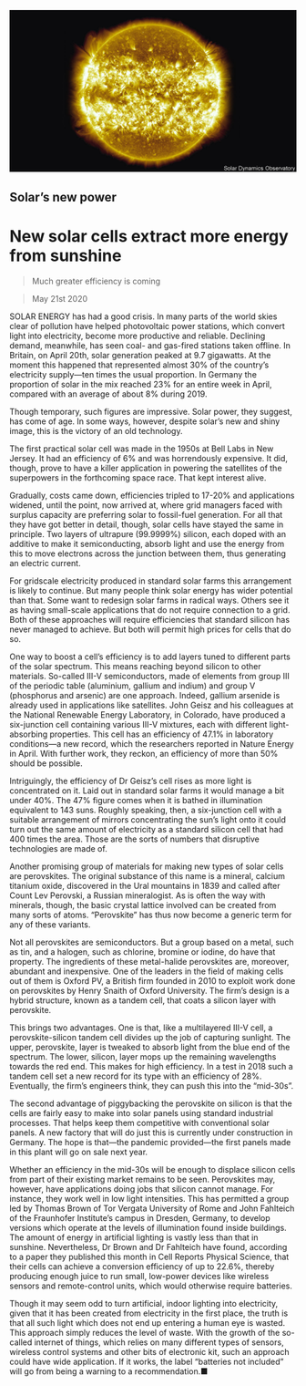 ![](./images/20200523_STP003_0.jpg)

## Solar’s new power

# New solar cells extract more energy from sunshine

> Much greater efficiency is coming

> May 21st 2020

SOLAR ENERGY has had a good crisis. In many parts of the world skies clear of pollution have helped photovoltaic power stations, which convert light into electricity, become more productive and reliable. Declining demand, meanwhile, has seen coal- and gas-fired stations taken offline. In Britain, on April 20th, solar generation peaked at 9.7 gigawatts. At the moment this happened that represented almost 30% of the country’s electricity supply—ten times the usual proportion. In Germany the proportion of solar in the mix reached 23% for an entire week in April, compared with an average of about 8% during 2019.

Though temporary, such figures are impressive. Solar power, they suggest, has come of age. In some ways, however, despite solar’s new and shiny image, this is the victory of an old technology.

The first practical solar cell was made in the 1950s at Bell Labs in New Jersey. It had an efficiency of 6% and was horrendously expensive. It did, though, prove to have a killer application in powering the satellites of the superpowers in the forthcoming space race. That kept interest alive.

Gradually, costs came down, efficiencies tripled to 17-20% and applications widened, until the point, now arrived at, where grid managers faced with surplus capacity are preferring solar to fossil-fuel generation. For all that they have got better in detail, though, solar cells have stayed the same in principle. Two layers of ultrapure (99.9999%) silicon, each doped with an additive to make it semiconducting, absorb light and use the energy from this to move electrons across the junction between them, thus generating an electric current.

For gridscale electricity produced in standard solar farms this arrangement is likely to continue. But many people think solar energy has wider potential than that. Some want to redesign solar farms in radical ways. Others see it as having small-scale applications that do not require connection to a grid. Both of these approaches will require efficiencies that standard silicon has never managed to achieve. But both will permit high prices for cells that do so.

One way to boost a cell’s efficiency is to add layers tuned to different parts of the solar spectrum. This means reaching beyond silicon to other materials. So-called III-V semiconductors, made of elements from group III of the periodic table (aluminium, gallium and indium) and group V (phosphorus and arsenic) are one approach. Indeed, gallium arsenide is already used in applications like satellites. John Geisz and his colleagues at the National Renewable Energy Laboratory, in Colorado, have produced a six-junction cell containing various III-V mixtures, each with different light-absorbing properties. This cell has an efficiency of 47.1% in laboratory conditions—a new record, which the researchers reported in Nature Energy in April. With further work, they reckon, an efficiency of more than 50% should be possible.

Intriguingly, the efficiency of Dr Geisz’s cell rises as more light is concentrated on it. Laid out in standard solar farms it would manage a bit under 40%. The 47% figure comes when it is bathed in illumination equivalent to 143 suns. Roughly speaking, then, a six-junction cell with a suitable arrangement of mirrors concentrating the sun’s light onto it could turn out the same amount of electricity as a standard silicon cell that had 400 times the area. Those are the sorts of numbers that disruptive technologies are made of.

Another promising group of materials for making new types of solar cells are perovskites. The original substance of this name is a mineral, calcium titanium oxide, discovered in the Ural mountains in 1839 and called after Count Lev Perovski, a Russian mineralogist. As is often the way with minerals, though, the basic crystal lattice involved can be created from many sorts of atoms. “Perovskite” has thus now become a generic term for any of these variants.

Not all perovskites are semiconductors. But a group based on a metal, such as tin, and a halogen, such as chlorine, bromine or iodine, do have that property. The ingredients of these metal-halide perovskites are, moreover, abundant and inexpensive. One of the leaders in the field of making cells out of them is Oxford PV, a British firm founded in 2010 to exploit work done on perovskites by Henry Snaith of Oxford University. The firm’s design is a hybrid structure, known as a tandem cell, that coats a silicon layer with perovskite.

This brings two advantages. One is that, like a multilayered III-V cell, a perovskite-silicon tandem cell divides up the job of capturing sunlight. The upper, perovskite, layer is tweaked to absorb light from the blue end of the spectrum. The lower, silicon, layer mops up the remaining wavelengths towards the red end. This makes for high efficiency. In a test in 2018 such a tandem cell set a new record for its type with an efficiency of 28%. Eventually, the firm’s engineers think, they can push this into the “mid-30s”.

The second advantage of piggybacking the perovskite on silicon is that the cells are fairly easy to make into solar panels using standard industrial processes. That helps keep them competitive with conventional solar panels. A new factory that will do just this is currently under construction in Germany. The hope is that—the pandemic provided—the first panels made in this plant will go on sale next year.

Whether an efficiency in the mid-30s will be enough to displace silicon cells from part of their existing market remains to be seen. Perovskites may, however, have applications doing jobs that silicon cannot manage. For instance, they work well in low light intensities. This has permitted a group led by Thomas Brown of Tor Vergata University of Rome and John Fahlteich of the Fraunhofer Institute’s campus in Dresden, Germany, to develop versions which operate at the levels of illumination found inside buildings. The amount of energy in artificial lighting is vastly less than that in sunshine. Nevertheless, Dr Brown and Dr Fahlteich have found, according to a paper they published this month in Cell Reports Physical Science, that their cells can achieve a conversion efficiency of up to 22.6%, thereby producing enough juice to run small, low-power devices like wireless sensors and remote-control units, which would otherwise require batteries.

Though it may seem odd to turn artificial, indoor lighting into electricity, given that it has been created from electricity in the first place, the truth is that all such light which does not end up entering a human eye is wasted. This approach simply reduces the level of waste. With the growth of the so-called internet of things, which relies on many different types of sensors, wireless control systems and other bits of electronic kit, such an approach could have wide application. If it works, the label “batteries not included” will go from being a warning to a recommendation.■